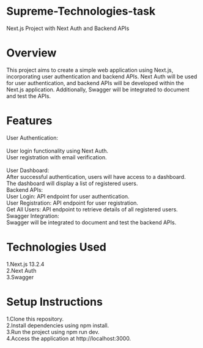 # Supreme-Technologies-task


Next.js Project with Next Auth and Backend APIs
# Overview
This project aims to create a simple web application using Next.js, incorporating user authentication and backend APIs. Next Auth will be used for user authentication, and backend APIs will be developed within the Next.js application. Additionally, Swagger will be integrated to document and test the APIs.
# Features
 User Authentication: <br>  
   User login functionality using Next Auth.  <br> 
   User registration with email verification. <br>  
User Dashboard:  <br> 
    After successful authentication, users will have access to a dashboard. <br> 
    The dashboard will display a list of registered users.<br>
Backend APIs:<br>
  User Login: API endpoint for user authentication.<br>
  User Registration: API endpoint for user registration.<br>
  Get All Users: API endpoint to retrieve details of all registered users.<br>
  Swagger Integration:<br>
  Swagger will be integrated to document and test the backend APIs.<br>

# Technologies Used
1.Next.js 13.2.4<br>
2.Next Auth<br>
3.Swagger<br>

# Setup Instructions
1.Clone this repository.<br>
2.Install dependencies using npm install.<br>
3.Run the project using npm run dev.<br>
4.Access the application at http://localhost:3000.